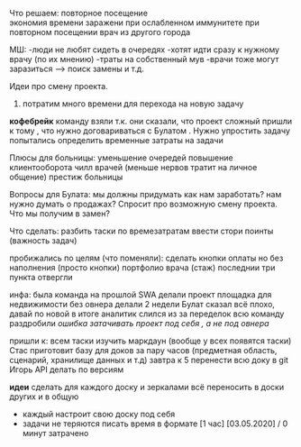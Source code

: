 
Что решаем: 
повторное посещение  
экономия времени 
заражени при ослабленном иммунитете при повторном посещении 
врач из другого города 

МШ:
-люди не любят сидеть в очередях
-хотят идти сразу к нужному врачу (по их мнению)
-траты на собственный мув
-врачи тоже могут заразиться --> поиск замены и т.д.


Идеи про смену проекта.
1) потратим много времени для перехода на новую задачу

**кофебрейк**
команду взяли т.к. они сказали, что проект сложный
пришли к тому , что нужно договариваться с Булатом . Нужно упростить задачу
попытались определить временные затраты на задачи

Плюсы для больницы:
уменьшение очередей
повышение клиентооборота
чилл врачей (меньше нервов тратит на личное общение)
престиж больницы


Вопросы для Булата:
мы должны придумать как нам заработать?
нам нужно думать о продажах?
Спросит про возможную смену проекта. Что мы получим в замен?


Что сделать:
разбить таски по времезатратам
ввести стори поинты (важность задач)


пробижались по целям (что поменяли): 
сделать кнопки оплаты но без наполнения (просто кнопки)
портфолио врача (стаж)
последнии три пункта отвергли

инфа:
была команда на прошлой SWA делали проект
площадка для недвижимости
без овнера делали 2 недели
Булат сказал всё плохо, давай по новой
в итоге аналитик слился из за переделок
всю команду раздробили
*ошибка затачивать проект под себя , а не под овнера*

пришли к:
всем таски изучить маркдаун (вообще у всех появятся таски)
Стас приготовит базу для доков за пару часов (предметная область, сценарий, хранилище данных и т.д)
завтра к 5 перенести всю доку в git
Игорь API 
делать по версиям

**идеи** сделать для каждого доску и зеркалами всё переносить в доски других и в общую
+ каждый настроит свою доску под себя
+ задачи не теряются
писать время в формате [1 час] [03.05.2020] / 0 минут затрачено

